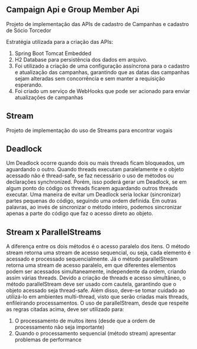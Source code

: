 ## Campaign Api e Group Member Api
Projeto de implementação das APIs de cadastro de Campanhas e cadastro de Sócio Torcedor

Estratégia utilizada para a criação das APIs:
 1. Spring Boot Tomcat Embedded
 2. H2 Database para persistência dos dados em arquivo.
 3. Foi utilizado a criação de uma configuração assíncrona para o cadastro e atualização das campanhas, garantindo que as datas das campanhas sejam alteradas sem concorrência e sem manter a requisição esperando.
 4. Foi criado um serviço de WebHooks que pode ser acionado para enviar atualizações de campanhas

## Stream
Projeto de implementação do uso de Streams para encontrar vogais

## Deadlock
Um Deadlock ocorre quando dois ou mais threads ficam bloqueados, um aguardando o outro.
Quando threads executam paralelamente e o objeto acessado não é thread-safe, se faz necessário o uso de métodos ou declarações synchronized.
Porém, isso poderá gerar um Deadlock, se em algum ponto do código os threads ficarem aguardando outros threads executar.
Uma maneira de evitar um Deadlock seria lockar (sincronizar) partes pequenas do código, seguindo uma ordem definida.
Em outras palavras, ao invés de sincronizar o método inteiro, podemos sincronizar apenas a parte do código que faz o acesso direto ao objeto.

## Stream x ParallelStreams
A diferença entre os dois métodos é o acesso paralelo dos itens.
O método stream retorna uma stream de acesso sequencial, ou seja, cada elemento é acessado e processado sequencialmente.
Já o método parallelStream retorna uma stream de acesso paralelo, em que diferentes elementos podem ser acessados simultaneamente, independente da ordem, criando assim várias threads.
Devido a criação de threads e acesso simultâneo, o método parallelStream deve ser usado com cautela, garantindo que o objeto acessado seja thread-safe.
Além disso, deve-se tomar cuidado ao utilizá-lo em ambientes multi-thread, visto que serão criadas mais threads, enfileirando processamentos.
O uso de parallelStream, desde que respeite as regras citadas acima, deve ser utilizado para:
 1. O processamento de muitos itens (desde que a ordem de processamento não seja importante)
 2. Quando o processamento sequencial (método stream) apresentar problemas de performance
